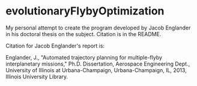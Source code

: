 # evolutionaryFlybyOptimization
My personal attempt to create the program developed by Jacob Englander in his doctoral thesis on the subject. Citation is in the README.

Citation for Jacob Englander's report is:

Englander, J., "Automated trajectory planning for multiple-flyby interplanetary missions," Ph.D. Dissertation, Aerospace Engineering Dept., University of Illinois at Urbana-Champaign, Urbana-Champaign, IL, 2013, Illinois University Library.

